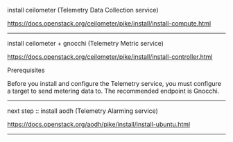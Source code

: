 install ceilometer (Telemetry Data Collection service)

https://docs.openstack.org/ceilometer/pike/install/install-compute.html

---

install ceilometer + gnocchi (Telemetry Metric service)

https://docs.openstack.org/ceilometer/pike/install/install-controller.html

Prerequisites

Before you install and configure the Telemetry service, you must configure a target to send metering data to. The recommended endpoint is Gnocchi.

---

next step :: install aodh (Telemetry Alarming service)

https://docs.openstack.org/aodh/pike/install/install-ubuntu.html

---
